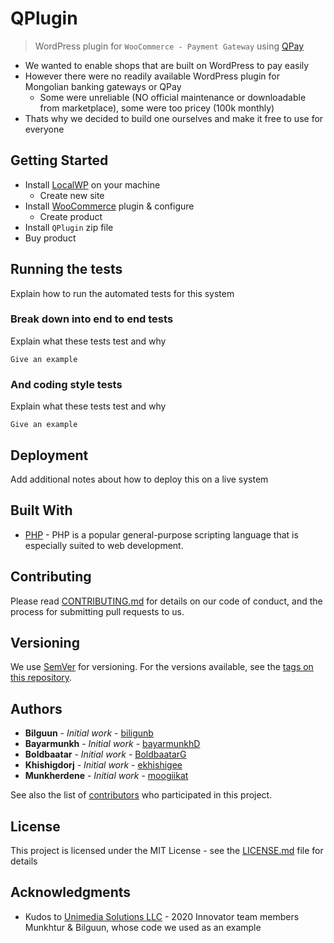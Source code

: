 # QPlugin

> WordPress plugin for `WooCommerce - Payment Gateway` using [QPay](https://qpay.mn/)

- We wanted to enable shops that are built on WordPress to pay easily
- However there were no readily available WordPress plugin for Mongolian banking gateways or QPay
  - Some were unreliable (NO official maintenance or downloadable from marketplace), some were too pricey (100k monthly)
- Thats why we decided to build one ourselves and make it free to use for everyone

## Getting Started

- Install [LocalWP](https://localwp.com/) on your machine
  - Create new site
- Install [WooCommerce](https://woocommerce.com/) plugin & configure
  - Create product
- Install `QPlugin` zip file
- Buy product

## Running the tests

Explain how to run the automated tests for this system

### Break down into end to end tests

Explain what these tests test and why

```
Give an example
```

### And coding style tests

Explain what these tests test and why

```
Give an example
```

## Deployment

Add additional notes about how to deploy this on a live system

## Built With

* [PHP](https://www.php.net/) - PHP is a popular general-purpose scripting language that is especially suited to web development.

## Contributing

Please read [CONTRIBUTING.md]() for details on our code of conduct, and the process for submitting pull requests to us.

## Versioning

We use [SemVer](http://semver.org/) for versioning. For the versions available, see the [tags on this repository](https://github.com/your/project/tags). 

## Authors

* **Bilguun** - *Initial work* - [biligunb](https://github.com/biligunb)
* **Bayarmunkh** - *Initial work* - [bayarmunkhD](https://github.com/bayarmunkhD)
* **Boldbaatar** - *Initial work* - [BoldbaatarG](https://github.com/BoldbaatarG)
* **Khishigdorj** - *Initial work* - [ekhishigee](https://github.com/ekhishigee)
* **Munkherdene** - *Initial work* - [moogiikat](https://github.com/moogiikat)

See also the list of [contributors](https://github.com/your/project/contributors) who participated in this project.

## License

This project is licensed under the MIT License - see the [LICENSE.md](LICENSE.md) file for details

## Acknowledgments

* Kudos to [Unimedia Solutions LLC](https://unimedia.mn/) - 2020 Innovator team members Munkhtur & Bilguun, whose code we used as an example
